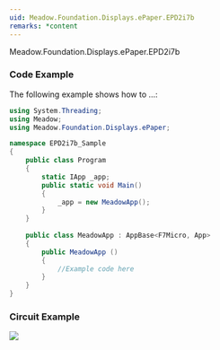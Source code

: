 ```yaml
---
uid: Meadow.Foundation.Displays.ePaper.EPD2i7b
remarks: *content
---
```


Meadow.Foundation.Displays.ePaper.EPD2i7b

### Code Example

The following example shows how to ...:

```csharp
using System.Threading;
using Meadow;
using Meadow.Foundation.Displays.ePaper;

namespace EPD2i7b_Sample
{
    public class Program
    {
        static IApp _app; 
        public static void Main()
        {
            _app = new MeadowApp();
        }
    }
    
    public class MeadowApp : AppBase<F7Micro, App>
    {
        public MeadowApp ()
        {
            //Example code here
        }
    }
}
```

### Circuit Example

![](../../API_Assets/Meadow.Foundation.Displays.ePaper.EPD2i7b/EPD2i7b.svg)